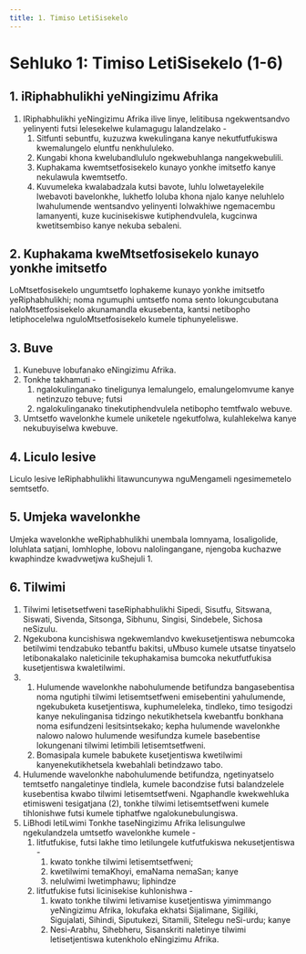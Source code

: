 ```yaml
---
title: 1. Timiso LetiSisekelo
---
```


# Sehluko 1: Timiso LetiSisekelo (1-6)

## 1. iRiphabhulikhi yeNingizimu Afrika

1.	IRiphabhulikhi yeNingizimu Afrika ilive linye, lelitibusa ngekwentsandvo yelinyenti futsi lelesekelwe kulamagugu lalandzelako -
	1.	Sitfunti sebuntfu, kuzuzwa kwekulingana kanye nekutfutfukiswa kwemalungelo eluntfu nenkhululeko.
	1.	Kungabi khona kwelubandlululo ngekwebuhlanga nangekwebulili.
	1.	Kuphakama kwemtsetfosisekelo kunayo yonkhe imitsetfo kanye nekulawula kwemtsetfo.
	1.	Kuvumeleka kwalabadzala kutsi bavote, luhlu lolwetayelekile lwebavoti bavelonkhe, lukhetfo loluba khona njalo kanye neluhlelo lwahulumende wentsandvo yelinyenti lolwakhiwe ngemacembu lamanyenti, kuze kucinisekiswe kutiphendvulela, kugcinwa kwetitsembiso kanye nekuba sebaleni.

## 2. Kuphakama kweMtsetfosisekelo kunayo yonkhe imitsetfo

LoMtsetfosisekelo ungumtsetfo lophakeme kunayo yonkhe imitsetfo yeRiphabhulikhi; noma ngumuphi umtsetfo noma sento lokungcubutana naloMtsetfosisekelo akunamandla ekusebenta, kantsi netibopho letiphocelelwa nguloMtsetfosisekelo kumele tiphunyeleliswe.

## 3. Buve

1.	Kunebuve lobufanako eNingizimu Afrika.
2.	Tonkhe takhamuti -
	1.	ngalokulinganako tineligunya lemalungelo, emalungelomvume kanye netinzuzo tebuve; futsi
	1.	ngalokulinganako tinekutiphendvulela netibopho temtfwalo webuve.
3.	Umtsetfo wavelonkhe kumele uniketele ngekutfolwa, kulahlekelwa kanye nekubuyiselwa kwebuve.

## 4. Liculo lesive

Liculo lesive leRiphabhulikhi litawuncunywa nguMengameli ngesimemetelo semtsetfo.

## 5. Umjeka wavelonkhe

Umjeka wavelonkhe weRiphabhulikhi unembala lomnyama, losaligolide, loluhlata satjani, lomhlophe, lobovu nalolingangane, njengoba kuchazwe kwaphindze kwadvwetjwa kuShejuli 1.

## 6. Tilwimi

1.	Tilwimi letisetsetfweni taseRiphabhulikhi Sipedi, Sisutfu, Sitswana, Siswati, Sivenda, Sitsonga, Sibhunu, Singisi, Sindebele, Sichosa neSizulu.
2.	Ngekubona kuncishiswa ngekwemlandvo kwekusetjentiswa nebumcoka betilwimi tendzabuko tebantfu bakitsi, uMbuso kumele utsatse tinyatselo letibonakalako naleticinile tekuphakamisa bumcoka nekutfutfukisa kusetjentiswa kwaletilwimi.
3.	
	1.	Hulumende wavelonkhe nabohulumende betifundza bangasebentisa noma ngutiphi tilwimi letisemtsetfweni emisebentini yahulumende, ngekubuketa kusetjentiswa, kuphumeleleka, tindleko, timo tesigodzi kanye nekulinganisa tidzingo nekutikhetsela kwebantfu bonkhana noma esifundzeni lesitsintsekako; kepha hulumende wavelonkhe nalowo nalowo hulumende wesifundza kumele basebentise lokungenani tilwimi letimbili letisemtsetfweni.
	1.	Bomasipala kumele babukete kusetjentiswa kwetilwimi kanyenekutikhetsela kwebahlali betindzawo tabo.
4.	Hulumende wavelonkhe nabohulumende betifundza, ngetinyatselo temtsetfo nangaletinye tindlela, kumele bacondzise futsi balandzelele kusebentisa kwabo tilwimi letisemtsetfweni. Ngaphandle kwekwehluka etimisweni tesigatjana (2), tonkhe tilwimi letisemtsetfweni kumele tihlonishwe futsi kumele tiphatfwe ngalokunebulungiswa.
5.	LiBhodi letiLwimi Tonkhe taseNingizimu Afrika lelisungulwe ngekulandzela umtsetfo wavelonkhe kumele -
	1.	litfutfukise, futsi lakhe timo letilungele kutfutfukiswa nekusetjentiswa -
		1.	kwato tonkhe tilwimi letisemtsetfweni;
		1.	kwetilwimi temaKhoyi, emaNama nemaSan; kanye
		1.	nelulwimi lwetimphawu; liphindze
	1.	litfutfukise futsi licinisekise kuhlonishwa -
		1.	kwato tonkhe tilwimi letivamise kusetjentiswa yimimmango yeNingizimu Afrika, lokufaka ekhatsi Sijalimane, Sigiliki, Sigujalati, Sihindi, Siputukezi, Sitamili, Sitelegu neSi-urdu; kanye
		1.	Nesi-Arabhu, Sihebheru, Sisanskriti naletinye tilwimi letisetjentiswa kutenkholo eNingizimu Afrika.
